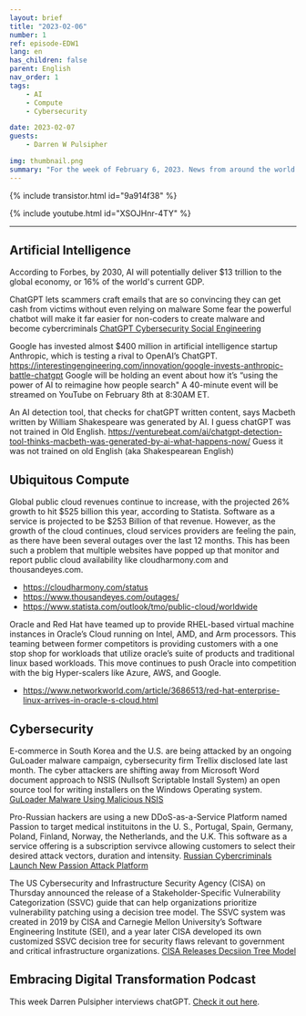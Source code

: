 ```yaml
---
layout: brief
title: "2023-02-06"
number: 1
ref: episode-EDW1
lang: en
has_children: false
parent: English
nav_order: 1
tags:
    - AI
    - Compute
    - Cybersecurity

date: 2023-02-07
guests:
    - Darren W Pulsipher

img: thumbnail.png
summary: "For the week of February 6, 2023. News from around the world of digital transformation in artificial intelligence, cloud computing, and cybersecurity."
---
```


{% include transistor.html id="9a914f38" %}

{% include youtube.html id="XSOJHnr-4TY" %}

---

## Artificial Intelligence

According to Forbes, by 2030, AI will potentially deliver $13 trillion to the global economy, or 16% of the world's 
current GDP. 

ChatGPT lets scammers craft emails that are so convincing they can get cash from victims without even relying on malware
Some fear the powerful chatbot will make it far easier for non-coders to create malware and become cybercriminals
[ChatGPT Cybersecurity Social Engineering](https://fortune.com/2023/02/03/chatgpt-cyberattacks-cybersecurity-social-engineering-darktrace-abnormal/)

Google has invested almost $400 million in artificial intelligence startup Anthropic, which is testing a rival to OpenAI’s ChatGPT. https://interestingengineering.com/innovation/google-invests-anthropic-battle-chatgpt 
Google will be holding an event about how it’s “using the power of AI to reimagine how people search" A 40-minute event will be streamed on YouTube on February 8th at 8:30AM ET.

An AI detection tool, that checks for chatGPT written content, says Macbeth written by William Shakespeare was 
generated by AI. I guess chatGPT was not trained in Old English. 
https://venturebeat.com/ai/chatgpt-detection-tool-thinks-macbeth-was-generated-by-ai-what-happens-now/ Guess it was not trained on old English (aka Shakespearean English)

## Ubiquitous Compute

Global public cloud revenues continue to increase, with the projected 26% growth to hit $525 billion this year, according to Statista.
Software as a service is projected to be $253 Billion of that revenue. However, as the growth of the cloud 
continues, cloud services providers are feeling the pain, as there have been several outages over the last 12 months.
This has been such a problem that multiple websites have popped up that monitor and report public cloud availability 
like cloudharmony.com and thousandeyes.com.  

* https://cloudharmony.com/status
* https://www.thousandeyes.com/outages/
* https://www.statista.com/outlook/tmo/public-cloud/worldwide

Oracle and Red Hat have teamed up to provide RHEL-based virtual machine instances in Oracle’s Cloud running on Intel,
AMD, and Arm processors. This teaming between former competitors is providing customers with a one stop shop for
workloads that utilize oracle’s suite of products and traditional linux based workloads. This move continues to push
Oracle into competition with the big Hyper-scalers like Azure, AWS, and Google.

* https://www.networkworld.com/article/3686513/red-hat-enterprise-linux-arrives-in-oracle-s-cloud.html

## Cybersecurity

E-commerce in South Korea and the U.S. are being attacked by an ongoing GuLoader malware campaign, cybersecurity firm 
Trellix disclosed late last month. The cyber attackers are shifting away from Microsoft Word document approach to NSIS (Nullsoft Scriptable Install 
System) an open source tool for writing installers on the Windows Operating system.
[GuLoader Malware Using Malicious NSIS](https://thehackernews.com/2023/02/guloader-malware-using-malicious-nsis.html)

Pro-Russian hackers are using a new DDoS-as-a-Service Platform named Passion to target medical instituitons in the U.
S., Portugal, Spain, Germany, Poland, Finland, Norway, the Netherlands, and the U.K. This software as a service 
offering is a subscription servivce allowing customers to select their desired attack vectors, duration and intensity.
[Russian Cybercriminals Launch New Passion Attack Platform](https://cyware.com/news/russian-cybercriminals-launch-new-passion-attack-platform-798d8713)

The US Cybersecurity and Infrastructure Security Agency (CISA) on Thursday announced the release of a Stakeholder-Specific Vulnerability Categorization (SSVC) guide that can help organizations prioritize vulnerability patching using a decision tree model.
The SSVC system was created in 2019 by CISA and Carnegie Mellon University’s Software Engineering Institute (SEI), and a year later CISA developed its own customized SSVC decision tree for security flaws relevant to government and critical infrastructure organizations.
[CISA Releases Decsiion Tree Model](https://www.securityweek.com/cisa-releases-decision-tree-model-help-companies-prioritize-vulnerability-patching/)

## Embracing Digital Transformation Podcast

This week Darren Pulsipher interviews chatGPT. [Check it out here](https://www.embracingdigital.org/episodes-EDT122).

